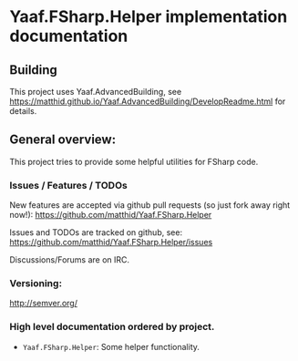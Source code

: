 ﻿# Yaaf.FSharp.Helper implementation documentation 

## Building

This project uses Yaaf.AdvancedBuilding, see https://matthid.github.io/Yaaf.AdvancedBuilding/DevelopReadme.html for details.

## General overview:

This project tries to provide some helpful utilities for FSharp code. 

### Issues / Features / TODOs

New features are accepted via github pull requests (so just fork away right now!):  https://github.com/matthid/Yaaf.FSharp.Helper

Issues and TODOs are tracked on github, see: https://github.com/matthid/Yaaf.FSharp.Helper/issues

Discussions/Forums are on IRC. 

### Versioning: 

http://semver.org/

### High level documentation ordered by project.

- `Yaaf.FSharp.Helper`: Some helper functionality.
